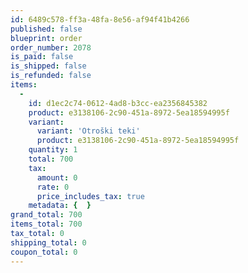```yaml
---
id: 6489c578-ff3a-48fa-8e56-af94f41b4266
published: false
blueprint: order
order_number: 2078
is_paid: false
is_shipped: false
is_refunded: false
items:
  -
    id: d1ec2c74-0612-4ad8-b3cc-ea2356845382
    product: e3138106-2c90-451a-8972-5ea18594995f
    variant:
      variant: 'Otroški teki'
      product: e3138106-2c90-451a-8972-5ea18594995f
    quantity: 1
    total: 700
    tax:
      amount: 0
      rate: 0
      price_includes_tax: true
    metadata: {  }
grand_total: 700
items_total: 700
tax_total: 0
shipping_total: 0
coupon_total: 0
---
```

